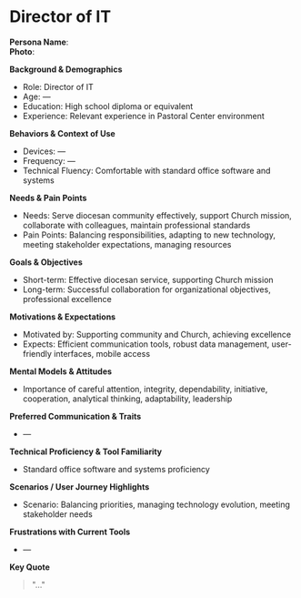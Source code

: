 # Director of IT

**Persona Name**:  
**Photo**:  

**Background & Demographics**  
- Role: Director of IT  
- Age: —  
- Education: High school diploma or equivalent  
- Experience: Relevant experience in Pastoral Center environment  

**Behaviors & Context of Use**  
- Devices: —  
- Frequency: —  
- Technical Fluency: Comfortable with standard office software and systems  

**Needs & Pain Points**  
- Needs: Serve diocesan community effectively, support Church mission, collaborate with colleagues, maintain professional standards  
- Pain Points: Balancing responsibilities, adapting to new technology, meeting stakeholder expectations, managing resources  

**Goals & Objectives**  
- Short-term: Effective diocesan service, supporting Church mission  
- Long-term: Successful collaboration for organizational objectives, professional excellence  

**Motivations & Expectations**  
- Motivated by: Supporting community and Church, achieving excellence  
- Expects: Efficient communication tools, robust data management, user-friendly interfaces, mobile access  

**Mental Models & Attitudes**  
- Importance of careful attention, integrity, dependability, initiative, cooperation, analytical thinking, adaptability, leadership  

**Preferred Communication & Traits**  
- —  

**Technical Proficiency & Tool Familiarity**  
- Standard office software and systems proficiency  

**Scenarios / User Journey Highlights**  
- Scenario: Balancing priorities, managing technology evolution, meeting stakeholder needs  

**Frustrations with Current Tools**  
- —  

**Key Quote**  
> "…"  